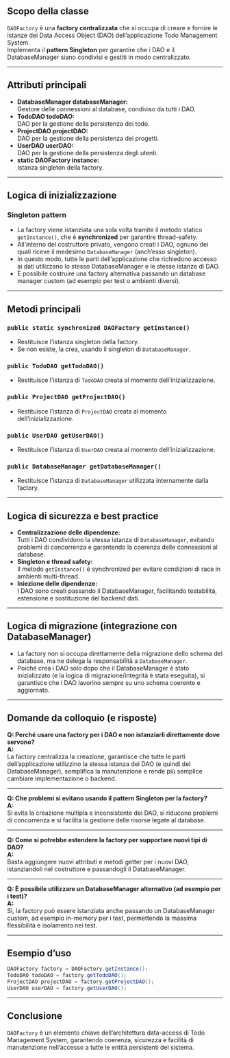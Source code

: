 ## Scopo della classe

`DAOFactory` è una **factory centralizzata** che si occupa di creare e fornire le istanze dei Data Access Object (DAO) dell’applicazione Todo Management System.  
Implementa il **pattern Singleton** per garantire che i DAO e il DatabaseManager siano condivisi e gestiti in modo centralizzato.

---

## Attributi principali

- **DatabaseManager databaseManager:**  
  Gestore delle connessioni al database, condiviso da tutti i DAO.
- **TodoDAO todoDAO:**  
  DAO per la gestione della persistenza dei todo.
- **ProjectDAO projectDAO:**  
  DAO per la gestione della persistenza dei progetti.
- **UserDAO userDAO:**  
  DAO per la gestione della persistenza degli utenti.
- **static DAOFactory instance:**  
  Istanza singleton della factory.

---

## Logica di inizializzazione

### Singleton pattern

- La factory viene istanziata una sola volta tramite il metodo statico `getInstance()`, che è **synchronized** per garantire thread-safety.
- All’interno del costruttore privato, vengono creati i DAO, ognuno dei quali riceve il medesimo `DatabaseManager` (anch’esso singleton).
- In questo modo, tutte le parti dell’applicazione che richiedono accesso ai dati utilizzano lo stesso DatabaseManager e le stesse istanze di DAO.
- È possibile costruire una factory alternativa passando un database manager custom (ad esempio per test o ambienti diversi).

---

## Metodi principali

### `public static synchronized DAOFactory getInstance()`
- Restituisce l’istanza singleton della factory.
- Se non esiste, la crea, usando il singleton di `DatabaseManager`.

### `public TodoDAO getTodoDAO()`
- Restituisce l’istanza di `TodoDAO` creata al momento dell’inizializzazione.

### `public ProjectDAO getProjectDAO()`
- Restituisce l’istanza di `ProjectDAO` creata al momento dell’inizializzazione.

### `public UserDAO getUserDAO()`
- Restituisce l’istanza di `UserDAO` creata al momento dell’inizializzazione.

### `public DatabaseManager getDatabaseManager()`
- Restituisce l’istanza di `DatabaseManager` utilizzata internamente dalla factory.

---

## Logica di sicurezza e best practice

- **Centralizzazione delle dipendenze:**  
  Tutti i DAO condividono la stessa istanza di `DatabaseManager`, evitando problemi di concorrenza e garantendo la coerenza delle connessioni al database.
- **Singleton e thread safety:**  
  Il metodo `getInstance()` è synchronized per evitare condizioni di race in ambienti multi-thread.
- **Iniezione delle dipendenze:**  
  I DAO sono creati passando il DatabaseManager, facilitando testabilità, estensione e sostituzione del backend dati.

---

## Logica di migrazione (integrazione con DatabaseManager)

- La factory non si occupa direttamente della migrazione dello schema del database, ma ne delega la responsabilità a `DatabaseManager`.
- Poiché crea i DAO solo dopo che il DatabaseManager è stato inizializzato (e la logica di migrazione/integrità è stata eseguita), si garantisce che i DAO lavorino sempre su uno schema coerente e aggiornato.

---

## Domande da colloquio (e risposte)

**Q: Perché usare una factory per i DAO e non istanziarli direttamente dove servono?**  
**A:**  
La factory centralizza la creazione, garantisce che tutte le parti dell’applicazione utilizzino la stessa istanza dei DAO (e quindi del DatabaseManager), semplifica la manutenzione e rende più semplice cambiare implementazione o backend.

---

**Q: Che problemi si evitano usando il pattern Singleton per la factory?**  
**A:**  
Si evita la creazione multipla e inconsistente dei DAO, si riducono problemi di concorrenza e si facilita la gestione delle risorse legate al database.

---

**Q: Come si potrebbe estendere la factory per supportare nuovi tipi di DAO?**  
**A:**  
Basta aggiungere nuovi attributi e metodi getter per i nuovi DAO, istanziandoli nel costruttore e passandogli il DatabaseManager.

---

**Q: È possibile utilizzare un DatabaseManager alternativo (ad esempio per i test)?**  
**A:**  
Sì, la factory può essere istanziata anche passando un DatabaseManager custom, ad esempio in-memory per i test, permettendo la massima flessibilità e isolamento nei test.

---

## Esempio d’uso

```java
DAOFactory factory = DAOFactory.getInstance();
TodoDAO todoDAO = factory.getTodoDAO();
ProjectDAO projectDAO = factory.getProjectDAO();
UserDAO userDAO = factory.getUserDAO();
```

---

## Conclusione

`DAOFactory` è un elemento chiave dell’architettura data-access di Todo Management System, garantendo coerenza, sicurezza e facilità di manutenzione nell’accesso a tutte le entità persistenti del sistema.